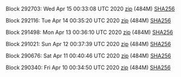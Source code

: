 Block 292703: Wed Apr 15 00:33:08 UTC 2020 [zip](https://dash-bootstrap.ams3.digitaloceanspaces.com/testnet/2020-04-15/bootstrap.dat.zip) (484M) [SHA256](https://dash-bootstrap.ams3.digitaloceanspaces.com/testnet/2020-04-15/sha256.txt)

Block 292116: Tue Apr 14 00:35:20 UTC 2020 [zip](https://dash-bootstrap.ams3.digitaloceanspaces.com/testnet/2020-04-14/bootstrap.dat.zip) (484M) [SHA256](https://dash-bootstrap.ams3.digitaloceanspaces.com/testnet/2020-04-14/sha256.txt)

Block 291498: Mon Apr 13 00:36:10 UTC 2020 [zip](https://dash-bootstrap.ams3.digitaloceanspaces.com/testnet/2020-04-13/bootstrap.dat.zip) (484M) [SHA256](https://dash-bootstrap.ams3.digitaloceanspaces.com/testnet/2020-04-13/sha256.txt)

Block 291021: Sun Apr 12 00:37:39 UTC 2020 [zip](https://dash-bootstrap.ams3.digitaloceanspaces.com/testnet/2020-04-12/bootstrap.dat.zip) (484M) [SHA256](https://dash-bootstrap.ams3.digitaloceanspaces.com/testnet/2020-04-12/sha256.txt)

Block 290676: Sat Apr 11 00:40:46 UTC 2020 [zip](https://dash-bootstrap.ams3.digitaloceanspaces.com/testnet/2020-04-11/bootstrap.dat.zip) (484M) [SHA256](https://dash-bootstrap.ams3.digitaloceanspaces.com/testnet/2020-04-11/sha256.txt)

Block 290340: Fri Apr 10 00:34:50 UTC 2020 [zip](https://dash-bootstrap.ams3.digitaloceanspaces.com/testnet/2020-04-10/bootstrap.dat.zip) (484M) [SHA256](https://dash-bootstrap.ams3.digitaloceanspaces.com/testnet/2020-04-10/sha256.txt)
